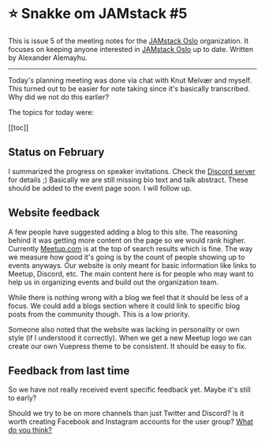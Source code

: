 # ⭐️ Snakke om JAMstack #5

This is issue 5 of the meeting notes for the [JAMstack Oslo][7] organization.
It focuses on keeping anyone interested in [JAMstack Oslo][7] up to date.
Written by Alexander Alemayhu. 

---

Today's planning meeting was done via chat with Knut Melvær and myself. This
turned out to be easier for note taking since it's basically transcribed. Why
did we not do this earlier?

The topics for today were:

[[toc]]

## Status on February

I summarized the progress on speaker invitations. Check the [Discord server][8]
for details ;) Basically we are still missing bio text and talk abstract. These
should be added to the event page soon. I will follow up.

## Website feedback

A few people have suggested adding a blog to this site. The reasoning behind
it was getting more content on the page so we would rank higher. Currently
[Meetup.com][7] is at the top of search results which is fine.  The way we
measure how good it's going is by the count of people showing up to events
anyways. Our website is only meant for basic information like links to Meetup,
Discord, etc.  The main content here is for people who may want to help us in
organizing events and build out the organization team.

While there is nothing wrong with a blog we feel that it should be less of a
focus.  We could add a blogs section where it could link to specific blog posts
from the community though. This is a low priority.

Someone also noted that the website was lacking in personality or own style (if
I understood it correctly). When we get a new Meetup logo we can create our own
Vuepress theme to be consistent. It should be easy to fix.


## Feedback from last time

So we have not really received event specific feedback yet. Maybe it's still to
early?

Should we try to be on more channels than just Twitter and Discord? Is it worth
creating Facebook and Instagram accounts for the user group? [What do you
think?][9]

[7]: https://www.meetup.com/JAMstack-Oslo/
[8]: https://discordapp.com/invite/rE3pcSw
[9]: https://discord.gg/rE3pcSw
